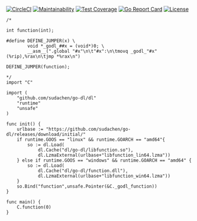 
[![CircleCI](https://circleci.com/gh/sudachen/go-dl.svg?style=svg)](https://circleci.com/gh/sudachen/go-dl)
[![Maintainability](https://api.codeclimate.com/v1/badges/3b8d5bd3fe992a6ce7f2/maintainability)](https://codeclimate.com/github/sudachen/go-dl/maintainability)
[![Test Coverage](https://api.codeclimate.com/v1/badges/3b8d5bd3fe992a6ce7f2/test_coverage)](https://codeclimate.com/github/sudachen/go-dl/test_coverage)
[![Go Report Card](https://goreportcard.com/badge/github.com/sudachen/go-dl)](https://goreportcard.com/report/github.com/sudachen/go-dl)
[![License](https://img.shields.io/badge/License-Apache%202.0-blue.svg)](https://opensource.org/licenses/Apache-2.0)

```golang
/*

int function(int);

#define DEFINE_JUMPER(x) \
        void *_godl_##x = (void*)0; \
        __asm__(".global "#x"\n\t"#x":\n\tmovq _godl_"#x"(%rip),%rax\n\tjmp *%rax\n")
  
DEFINE_JUMPER(function);

*/
import "C"

import (
	"github.com/sudachen/go-dl/dl"
	"runtime"
	"unsafe"
)

func init() {
    urlbase := "https://github.com/sudachen/go-dl/releases/download/initial/"
    if runtime.GOOS == "linux" && runtime.GOARCH == "amd64"{
        so := dl.Load(
            dl.Cache("dl/go-dl/libfunction.so"),
            dl.LzmaExternal(urlbase+"libfunction_lin64.lzma"))
    } else if runtime.GOOS == "windows" && runtime.GOARCH == "amd64" {
        so := dl.Load(
            dl.Cache("dl/go-dl/function.dll"),
            dl.LzmaExternal(urlbase+"libfunction_win64.lzma"))
    }
    so.Bind("function",unsafe.Pointer(&C._godl_function))
}

func main() {
    C.function(0)
}
```
